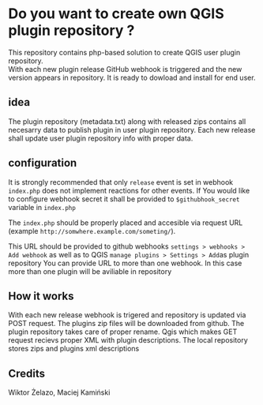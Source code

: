 Do you want to create own QGIS plugin repository ?
===================================================

This repository contains php-based solution to create QGIS user plugin repository.  
With each new plugin release GitHub webhook is triggered and the new version appears in repository. It is ready to dowload and install for end user.

idea
-----
The plugin repository (metadata.txt) along with released zips contains all necesarry data to publish plugin in user plugin repository.
Each new release shall update user plugin repository info with proper data. 

configuration
--------------
It is strongly recommended that only `release` event is set in webhook `index.php` does not implement reactions for other events.
If You would like to configure webhook secret it shall be provided to `$githubhook_secret` variable in `index.php` 

The `index.php` should be properly placed and accesible via request URL (example `http://somwhere.example.com/someting/`).

This URL should be provided to github webhooks `settings > webhooks > Add webhook`
as well as to QGIS `manage plugins > Settings > Add`as plugin repository
You can provide URL to more than one webhook. In this case more than one plugin will be aviliable in repository

How it works
-------------

With each new release webhook is trigered and repository is updated via POST request.
The plugins zip files will be downloaded from github. The plugin repository takes care of proper rename.
Qgis which makes GET request recievs proper XML with plugin descriptions.
The local repository stores zips and plugins xml descriptions

Credits
--------

Wiktor Żelazo, Maciej Kamiński
